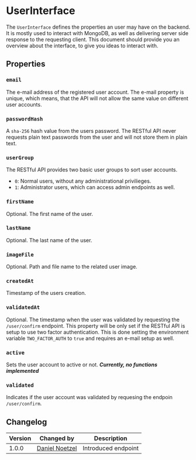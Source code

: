 # UserInterface
The `UserInterface` defines the properties an user may have on the backend. It is mostly used to interact with MongoDB, as well as delivering server side response to the requesting client. This document should provide you an overview about the interface, to give you ideas to interact with.

## Properties

### `email`
The e-mail address of the registered user account. The e-mail property is unique, which means, that the API will not allow the same value on different user accounts.

### `passwordHash`
A `sha-256` hash value from the users password. The RESTful API never requests plain text passwords from the user and will not store them in plain text.

### `userGroup`
The RESTful API provides two basic user groups to sort user accounts.

- `0`: Normal users, without any administrational privilieges.
- `1`: Administrator users, which can access admin endpoints as well.

### `firstName`
Optional. The first name of the user.

### `lastName`
Optional. The last name of the user.

### `imageFile`
Optional. Path and file name to the related user image.

### `createdAt`
Timestamp of the users creation.

### `validatedAt`
Optional. The timestamp when the user was validated by requesting the `/user/confirm` endpoint. This property will be only set if the RESTful API is setup to use two factor authentication. This is done setting the environment variable `TWO_FACTOR_AUTH` to `true` and requires an e-mail setup as well.

### `active`
Sets the user account to active or not. ***Currently, no functions implemented***

### `validated`
Indicates if the user account was validated by requesing the endpoin `/user/confirm`.

## Changelog
| Version | Changed by | Description |
|-------------|-------------|----|
| 1.0.0 | [Daniel Noetzel](mailto:daniel.noetzel@gmail.com) | Introduced endpoint |